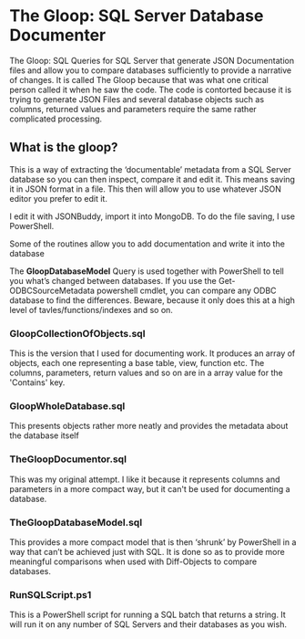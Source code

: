 # The Gloop: SQL Server Database Documenter
 The Gloop: SQL Queries for SQL Server that generate JSON Documentation files and allow you to compare databases sufficiently to provide a narrative of changes. It is called The Gloop because that was what one critical person called it when he saw the code.  The code is contorted because it is trying to generate JSON Files and several database objects such as columns, returned values and parameters require the same rather complicated processing. 

## What is the gloop?
This is a way of extracting the ‘documentable’ metadata from a SQL Server database
so you can then  inspect, compare it and edit it. This means saving it in JSON format  in a file.
This then will allow you to use whatever JSON editor you prefer to edit it. 

I edit it with JSONBuddy, import it into MongoDB. To do the file saving, I use PowerShell. 

Some of the routines allow you to add documentation and write it into the database

The **GloopDatabaseModel** Query is used together with PowerShell to tell you what’s changed between databases. If you use the Get-ODBCSourceMetadata powershell cmdlet, you can compare any ODBC database to find the differences. Beware, because it only does this at a high level of tavles/functions/indexes and so on.

### GloopCollectionOfObjects.sql

This is the version that I used for documenting work. It produces an array of objects, each one representing a base table, view, function etc. The columns, parameters, return values and so on are in a array value for the 'Contains' key.

### GloopWholeDatabase.sql

This presents objects rather more neatly and provides the metadata about the database itself 

### TheGloopDocumentor.sql

This was my original attempt. I like it because it represents columns and parameters in a more compact way, but it can't be used for documenting a database.

### TheGloopDatabaseModel.sql

This provides a more compact model that is then ‘shrunk’ by PowerShell in a way that can’t be achieved just with SQL. It is done so as to provide more meaningful comparisons when used with Diff-Objects to compare databases.

### RunSQLScript.ps1

This is a PowerShell script for running a SQL batch that returns a string. It will run it on any number of SQL Servers and their databases as you wish.

